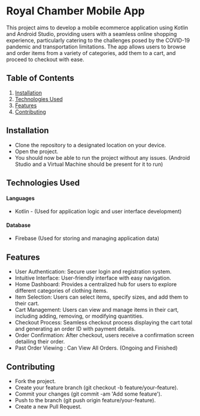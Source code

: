 # Royal Chamber Mobile App
This project aims to develop a mobile ecommerce application using Kotlin and Android Studio, providing users with a seamless online shopping experience, 
particularly catering to the challenges posed by the COVID-19 pandemic and transportation limitations. The app allows users to browse and order items from a variety of categories,
add them to a cart, and proceed to checkout with ease.

## Table of Contents

1. [Installation](#installation)
2. [Technologies Used](#technologies-used)
3. [Features](#features)
4. [Contributing](#contributing)


## Installation

- Clone the repository to a designated location on your device.
- Open the project.
- You should now be able to run the project without any issues. (Android Studio and a Virtual Machine should be present for it to run)


## Technologies Used

#### Languages

- Kotlin - (Used for application logic and user interface development)

#### Database

- Firebase (Used for storing and managing application data)


## Features

- User Authentication: Secure user login and registration system.
- Intuitive Interface: User-friendly interface with easy navigation.
- Home Dashboard: Provides a centralized hub for users to explore different categories of clothing items.
- Item Selection: Users can select items, specify sizes, and add them to their cart.
- Cart Management: Users can view and manage items in their cart, including adding, removing, or modifying quantities.
- Checkout Process: Seamless checkout process displaying the cart total and generating an order ID with payment details.
- Order Confirmation: After checkout, users receive a confirmation screen detailing their order.
- Past Order Viewing : Can View All Orders. (Ongoing and Finished)

## Contributing

- Fork the project.
- Create your feature branch (git checkout -b feature/your-feature).
- Commit your changes (git commit -am 'Add some feature').
- Push to the branch (git push origin feature/your-feature).
- Create a new Pull Request.

